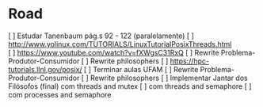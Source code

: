 # Road 

[ ] Estudar Tanenbaum pág.s 92 - 122 (paralelamente)
[ ] http://www.yolinux.com/TUTORIALS/LinuxTutorialPosixThreads.html  
[ ] https://www.youtube.com/watch?v=fXWgsC31RxQ
[ ] Rewrite Problema-Produtor-Consumidor
[ ] Rewrite philosophers
[ ] https://hpc-tutorials.llnl.gov/posix/ 
[ ] Terminar aulas UFAM 
[ ] Rewrite Problema-Produtor-Consumidor 
[ ] Rewrite philosophers
[ ] Implementar Jantar dos Filósofos (final) com threads and mutex
[ ] com threads and semaphore
[ ] com processes and semaphore